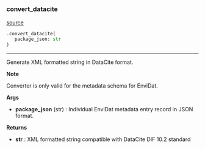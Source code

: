#

### convert_datacite

[source](https://github.com/EnviDat/envidat-python-utils/blob/main/../envidat/converters/datacite_converter.py/#L17)

```python
.convert_datacite(
   package_json: str
)
```

---

Generate XML formatted string in DataCite format.

**Note**

Converter is only valid for the metadata schema for EnviDat.

**Args**

- **package_json** (str) : Individual EnviDat metadata entry record in JSON format.

**Returns**

- **str** : XML formatted string compatible with DataCite DIF 10.2 standard
